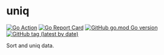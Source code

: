 # uniq

[![Go Action](https://github.com/gochore/uniq/workflows/Go/badge.svg)](https://github.com/gochore/uniq/actions)
[![Go Report Card](https://goreportcard.com/badge/github.com/gochore/uniq)](https://goreportcard.com/report/github.com/gochore/uniq)
[![GitHub go.mod Go version](https://img.shields.io/github/go-mod/go-version/gochore/uniq)](https://github.com/gochore/uniq/blob/master/go.mod)
[![GitHub tag (latest by date)](https://img.shields.io/github/v/tag/gochore/uniq)](https://github.com/gochore/uniq/releases)

Sort and uniq data.

